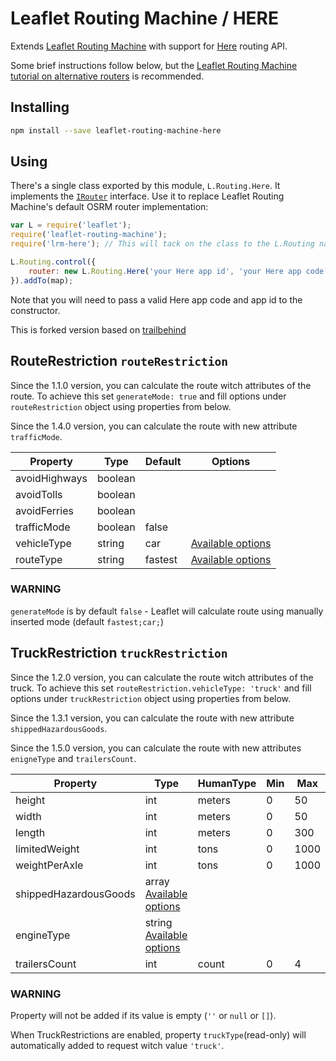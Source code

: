 Leaflet Routing Machine / HERE
=====================================

Extends [Leaflet Routing Machine](https://github.com/perliedman/leaflet-routing-machine) with support for [Here](https://developer.here.com/rest-apis/documentation/routing/topics/overview.html) routing API.

Some brief instructions follow below, but the [Leaflet Routing Machine tutorial on alternative routers](http://www.liedman.net/leaflet-routing-machine/tutorials/alternative-routers/) is recommended.

## Installing

```sh
npm install --save leaflet-routing-machine-here
```

## Using

There's a single class exported by this module, `L.Routing.Here`. It implements the [`IRouter`](http://www.liedman.net/leaflet-routing-machine/api/#irouter) interface. Use it to replace Leaflet Routing Machine's default OSRM router implementation:

```javascript
var L = require('leaflet');
require('leaflet-routing-machine');
require('lrm-here'); // This will tack on the class to the L.Routing namespace

L.Routing.control({
    router: new L.Routing.Here('your Here app id', 'your Here app code'),
}).addTo(map);
```

Note that you will need to pass a valid Here app code and app id to the constructor.


This is forked version based on [trailbehind](https://github.com/trailbehind/lrm-Here)

## RouteRestriction `routeRestriction`
Since the 1.1.0 version, you can calculate the route witch attributes of the route. To achieve this set `generateMode: true` and fill options under `routeRestriction` object using properties from below.

Since the 1.4.0 version, you can calculate the route with new attribute `trafficMode`.

  | Property     | Type    | Default | Options |
  | ------       | -----   | ------- | ------- |
  | avoidHighways| boolean | | |
  | avoidTolls   | boolean | | |
  | avoidFerries | boolean | | |
  | trafficMode  | boolean | false   | |
  | vehicleType  | string  | car |  [Available options](https://developer.here.com/documentation/routing/topics/resource-param-type-routing-mode.html#type-transport-mode) |
  | routeType    | string  | fastest | [Available options](https://developer.here.com/documentation/routing/topics/resource-param-type-routing-mode.html#type-routing-type) |

### WARNING
`generateMode` is by default `false` - Leaflet will calculate route using manually inserted mode (default `fastest;car;`)

## TruckRestriction `truckRestriction`
Since the 1.2.0 version, you can calculate the route witch attributes of the truck. To achieve this set `routeRestriction.vehicleType: 'truck'` and fill options under `truckRestriction` object using properties from below.

Since the 1.3.1 version, you can calculate the route with new attribute `shippedHazardousGoods`.

Since the 1.5.0 version, you can calculate the route with new attributes `enigneType` and `trailersCount`.

  | Property               | Type      | HumanType | Min | Max |
  | ------                 | ----      | --------- | --- | --- |
  | height                 | int       | meters    | 0   | 50  |
  | width                  | int       | meters    | 0   | 50  |
  | length                 | int       | meters    | 0   | 300 |
  | limitedWeight          | int       | tons      | 0   | 1000|
  | weightPerAxle          | int       | tons      | 0   | 1000|
  | shippedHazardousGoods  | array [Available options](https://developer.here.com/documentation/routing/topics/resource-type-enumerations.html#resource-type-enumerations__enum-hazardous-good-type-type)  | | | |
  | engineType             | string [Available options](https://developer.here.com/documentation/routing/dev_guide/topics/resource-param-type-vehicle-type.html#type-engine-type)  | | | |
  | trailersCount          | int       | count     | 0   | 4   |

### WARNING
Property will not be added if its value is empty (`''` or `null` or `[]`).

When TruckRestrictions are enabled, property `truckType`(read-only) will automatically added to request witch value `'truck'`.
